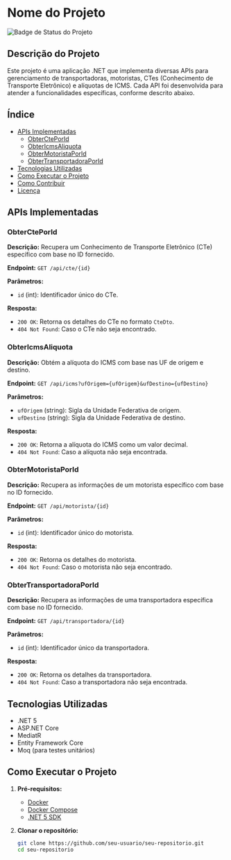 # Nome do Projeto

![Badge de Status do Projeto](https://img.shields.io/badge/Status-Em%20Desenvolvimento-yellow)

## Descrição do Projeto

Este projeto é uma aplicação .NET que implementa diversas APIs para gerenciamento de transportadoras, motoristas, CTes (Conhecimento de Transporte Eletrônico) e alíquotas de ICMS. Cada API foi desenvolvida para atender a funcionalidades específicas, conforme descrito abaixo.

## Índice

- [APIs Implementadas](#apis-implementadas)
  - [ObterCtePorId](#obtercteporid)
  - [ObterIcmsAliquota](#obtericmsaliquota)
  - [ObterMotoristaPorId](#obtermotoristaporid)
  - [ObterTransportadoraPorId](#obtertransportadoraporid)
- [Tecnologias Utilizadas](#tecnologias-utilizadas)
- [Como Executar o Projeto](#como-executar-o-projeto)
- [Como Contribuir](#como-contribuir)
- [Licença](#licença)

## APIs Implementadas

### ObterCtePorId

**Descrição:** Recupera um Conhecimento de Transporte Eletrônico (CTe) específico com base no ID fornecido.

**Endpoint:** `GET /api/cte/{id}`

**Parâmetros:**
- `id` (int): Identificador único do CTe.

**Resposta:**
- `200 OK`: Retorna os detalhes do CTe no formato `CteDto`.
- `404 Not Found`: Caso o CTe não seja encontrado.

### ObterIcmsAliquota

**Descrição:** Obtém a alíquota do ICMS com base nas UF de origem e destino.

**Endpoint:** `GET /api/icms?ufOrigem={ufOrigem}&ufDestino={ufDestino}`

**Parâmetros:**
- `ufOrigem` (string): Sigla da Unidade Federativa de origem.
- `ufDestino` (string): Sigla da Unidade Federativa de destino.

**Resposta:**
- `200 OK`: Retorna a alíquota do ICMS como um valor decimal.
- `404 Not Found`: Caso a alíquota não seja encontrada.

### ObterMotoristaPorId

**Descrição:** Recupera as informações de um motorista específico com base no ID fornecido.

**Endpoint:** `GET /api/motorista/{id}`

**Parâmetros:**
- `id` (int): Identificador único do motorista.

**Resposta:**
- `200 OK`: Retorna os detalhes do motorista.
- `404 Not Found`: Caso o motorista não seja encontrado.

### ObterTransportadoraPorId

**Descrição:** Recupera as informações de uma transportadora específica com base no ID fornecido.

**Endpoint:** `GET /api/transportadora/{id}`

**Parâmetros:**
- `id` (int): Identificador único da transportadora.

**Resposta:**
- `200 OK`: Retorna os detalhes da transportadora.
- `404 Not Found`: Caso a transportadora não seja encontrada.

## Tecnologias Utilizadas

- .NET 5
- ASP.NET Core
- MediatR
- Entity Framework Core
- Moq (para testes unitários)

## Como Executar o Projeto

1. **Pré-requisitos:**
   - [Docker](https://docs.docker.com/get-docker/)
   - [Docker Compose](https://docs.docker.com/compose/install/)
   - [.NET 5 SDK](https://dotnet.microsoft.com/download/dotnet/5.0)

2. **Clonar o repositório:**
   ```bash
   git clone https://github.com/seu-usuario/seu-repositorio.git
   cd seu-repositorio

